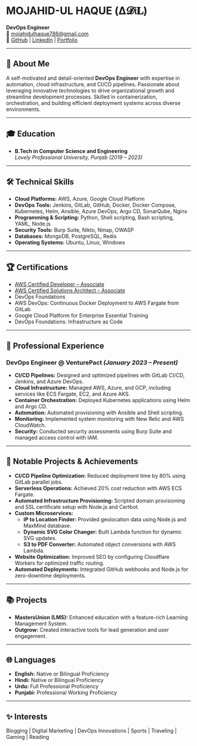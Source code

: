 
# MOJAHID-UL HAQUE (Δ𝓓𝔦𝐋)

**DevOps Engineer**  
📧 [mojahidulhaque786@gmail.com](mailto:mojahidulhaque786@gmail.com)  
🔗 [GitHub](https://github.com/mojahid0862) | [LinkedIn](https://www.linkedin.com/in/mojahid-ul-haque) | [Portfolio](https://mojahidulhaque.com)  

---
## 🌟 **About Me**

A self-motivated and detail-oriented **DevOps Engineer** with expertise in automation, cloud infrastructure, and CI/CD pipelines. Passionate about leveraging innovative technologies to drive organizational growth and streamline development processes. Skilled in containerization, orchestration, and building efficient deployment systems across diverse environments.

---

## 🎓 **Education**

- **B.Tech in Computer Science and Engineering**  
  *Lovely Professional University, Punjab (2019 – 2023)*

---

## 🛠️ **Technical Skills**

- **Cloud Platforms:** AWS, Azure, Google Cloud Platform  
- **DevOps Tools:** Jenkins, GitLab, GitHub, Docker, Docker Compose, Kubernetes, Helm, Ansible, Azure DevOps, Argo CD, SonarQube, Nginx  
- **Programming & Scripting:** Python, Shell scripting, Bash scripting, YAML, Node.js  
- **Security Tools:** Burp Suite, Nikto, Nmap, OWASP  
- **Databases:** MongoDB, PostgreSQL, Redis  
- **Operating Systems:** Ubuntu, Linux, Windows  

---

## 🏆 **Certifications**
- [AWS Certified Developer – Associate ](https://www.credly.com/badges/60b1f8b3-f69f-4b61-8ff1-744e6302c8a0/public_url)  
- [AWS Certified Solutions Architect – Associate ](https://www.credly.com/badges/2f4bfad1-bfa4-4911-9fca-0c084ebf2bd2/embedded)  
- DevOps Foundations  
- AWS DevOps: Continuous Docker Deployment to AWS Fargate from GitLab  
- Google Cloud Platform for Enterprise Essential Training  
- DevOps Foundations: Infrastructure as Code  

---

## 💼 **Professional Experience**

### **DevOps Engineer @ VenturePact** *(January 2023 – Present)*  
- **CI/CD Pipelines:** Designed and optimized pipelines with GitLab CI/CD, Jenkins, and Azure DevOps.  
- **Cloud Infrastructure:** Managed AWS, Azure, and GCP, including services like ECS Fargate, EC2, and Azure AKS.  
- **Container Orchestration:** Deployed Kubernetes applications using Helm and Argo CD.  
- **Automation:** Automated provisioning with Ansible and Shell scripting.  
- **Monitoring:** Implemented system monitoring with New Relic and AWS CloudWatch.  
- **Security:** Conducted security assessments using Burp Suite and managed access control with IAM.  

---

## 🚀 **Notable Projects & Achievements**

- **CI/CD Pipeline Optimization:** Reduced deployment time by 80% using GitLab parallel jobs.  
- **Serverless Operations:** Achieved 20% cost reduction with AWS ECS Fargate.  
- **Automated Infrastructure Provisioning:** Scripted domain provisioning and SSL certificate setup with Node.js and Certbot.  
- **Custom Microservices:**  
  - **IP to Location Finder:** Provided geolocation data using Node.js and MaxMind database.  
  - **Dynamic SVG Color Changer:** Built Lambda function for dynamic SVG updates.  
  - **S3 to PDF Converter:** Automated object conversions with AWS Lambda.  
- **Website Optimization:** Improved SEO by configuring Cloudflare Workers for optimized traffic routing.  
- **Automated Deployments:** Integrated GitHub webhooks and Node.js for zero-downtime deployments.  

---

## 📚 **Projects**

- **MastersUnion (LMS):** Enhanced education with a feature-rich Learning Management System.  
- **Outgrow:** Created interactive tools for lead generation and user engagement.  

---

## 🌐 **Languages**

- **English:** Native or Bilingual Proficiency  
- **Hindi:** Native or Bilingual Proficiency  
- **Urdu:** Full Professional Proficiency  
- **Punjabi:** Professional Working Proficiency  

---

## ✨ **Interests**

Blogging | Digital Marketing | DevOps Innovations | Sports | Traveling | Gaming | Reading  

